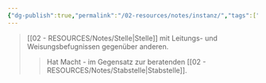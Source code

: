 ```yaml
---
{"dg-publish":true,"permalink":"/02-resources/notes/instanz/","tags":["organisation/hierarchie"],"noteIcon":"","updated":"2025-09-05T10:12:28.000+02:00"}
---
```


>[[02 - RESOURCES/Notes/Stelle\|Stelle]] mit Leitungs- und Weisungsbefugnissen gegenüber anderen.
>>Hat Macht - im Gegensatz zur beratenden [[02 - RESOURCES/Notes/Stabstelle\|Stabstelle]].